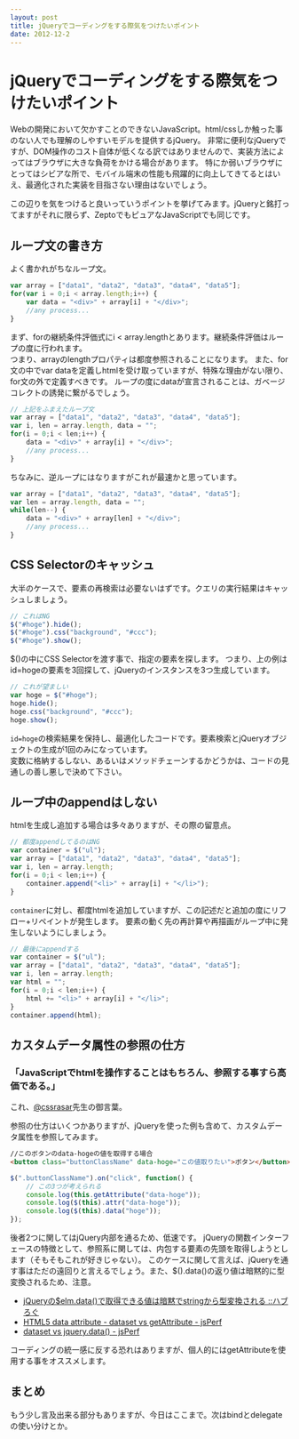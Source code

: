 ```yaml
---
layout: post
title: jQueryでコーディングをする際気をつけたいポイント
date: 2012-12-2
---
```


# jQueryでコーディングをする際気をつけたいポイント

Webの開発において欠かすことのできないJavaScript。html/cssしか触った事のない人でも理解のしやすいモデルを提供するjQuery。
非常に便利なjQueryですが、DOM操作のコスト自体が低くなる訳ではありませんので、実装方法によってはブラウザに大きな負荷をかける場合があります。
特にか弱いブラウザにとってはシビアな所で、モバイル端末の性能も飛躍的に向上してきてるとはいえ、最適化された実装を目指さない理由はないでしょう。

この辺りを気をつけると良いっていうポイントを挙げてみます。jQueryと銘打ってますがそれに限らず、ZeptoでもピュアなJavaScriptでも同じです。

## ループ文の書き方

よく書かれがちなループ文。

```js
var array = ["data1", "data2", "data3", "data4", "data5"];
for(var i = 0;i < array.length;i++) {
    var data = "<div>" + array[i] + "</div>";
    //any process...
}
```

まず、forの継続条件評価式にi < array.lengthとあります。継続条件評価はループの度に行われます。  
つまり、arrayのlengthプロパティは都度参照されることになります。
また、for文の中でvar dataを定義しhtmlを受け取っていますが、特殊な理由がない限り、for文の外で定義すべきです。
ループの度にdataが宣言されることは、ガベージコレクトの誘発に繋がるでしょう。

```js
// 上記をふまえたループ文
var array = ["data1", "data2", "data3", "data4", "data5"];
var i, len = array.length, data = "";
for(i = 0;i < len;i++) {
    data = "<div>" + array[i] + "</div>";
    //any process...
}
```

ちなみに、逆ループにはなりますがこれが最速かと思っています。

```js
var array = ["data1", "data2", "data3", "data4", "data5"];
var len = array.length, data = "";
while(len--) {
    data = "<div>" + array[len] + "</div>";
    //any process...
}
```

## CSS Selectorのキャッシュ

大半のケースで、要素の再検索は必要ないはずです。クエリの実行結果はキャッシュしましょう。

```js
// これはNG
$("#hoge").hide();
$("#hoge").css("background", "#ccc");
$("#hoge").show();
```

$()の中にCSS Selectorを渡す事で、指定の要素を探します。
つまり、上の例はid=hogeの要素を3回探して、jQueryのインスタンスを3つ生成しています。

```js
// これが望ましい
var hoge = $("#hoge");
hoge.hide();
hoge.css("background", "#ccc");
hoge.show();
```

`id=hoge`の検索結果を保持し、最適化したコードです。要素検索とjQueryオブジェクトの生成が1回のみになっています。  
変数に格納するしない、あるいはメソッドチェーンするかどうかは、コードの見通しの善し悪しで決めて下さい。

## ループ中のappendはしない

htmlを生成し追加する場合は多々ありますが、その際の留意点。

```js
// 都度appendしてるのはNG
var container = $("ul");
var array = ["data1", "data2", "data3", "data4", "data5"];
var i, len = array.length;
for(i = 0;i < len;i++) {
    container.append("<li>" + array[i] + "</li>");
}
```

`container`に対し、都度htmlを追加していますが、この記述だと追加の度にリフロー+リペイントが発生します。
要素の動く先の再計算や再描画がループ中に発生しないようにしましょう。

```js
// 最後にappendする
var container = $("ul");
var array = ["data1", "data2", "data3", "data4", "data5"];
var i, len = array.length;
var html = "";
for(i = 0;i < len;i++) {
    html += "<li>" + array[i] + "</li>";
}
container.append(html);
```

## カスタムデータ属性の参照の仕方

### 「JavaScriptでhtmlを操作することはもちろん、参照する事すら高価である。」

これ、[@cssrasar](http://twitter.com/cssradar)先生の御言葉。

参照の仕方はいくつかありますが、jQueryを使った例も含めて、カスタムデータ属性を参照してみます。

```html
//このボタンのdata-hogeの値を取得する場合
<button class="buttonClassName" data-hoge="この値取りたい">ボタン</button>
```

```js
$(".buttonClassName").on("click", function() {
    // この3つが考えられる
    console.log(this.getAttribute("data-hoge"));
    console.log($(this).attr("data-hoge"));
    console.log($(this).data("hoge"));
});
```

後者2つに関してはjQuery内部を通るため、低速です。
jQueryの関数インターフェースの特徴として、参照系に関しては、内包する要素の先頭を取得しようとします（そもそもこれが好きじゃない）。
このケースに関して言えば、jQueryを通す事はただの遠回りと言えるでしょう。また、$().data()の返り値は暗黙的に型変換されるため、注意。

- [jQueryの$elm.data()で取得できる値は暗黙でstringから型変換される ::ハブろぐ](http://havelog.ayumusato.com/develop/javascript/e291-jquery_data_method.html)
- [HTML5 data attribute - dataset vs getAttribute - jsPerf](http://jsperf.com/html5-data-attribute-dataset-vs-getattribute)
- [dataset vs jquery.data() - jsPerf](http://jsperf.com/dataset-vs-jquery-data/4)

コーディングの統一感に反する恐れはありますが、個人的にはgetAttributeを使用する事をオススメします。

## まとめ

もう少し言及出来る部分もありますが、今日はここまで。次はbindとdelegateの使い分けとか。